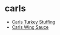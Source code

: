 # carls

 * [Carls Turkey Stuffing](index/c/carls-turkey-stuffing.json)
 * [Carls Wing Sauce](index/c/carls-wing-sauce.json)
